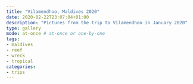 ```yaml
---
title: "Vilamendhoo, Maldives 2020"
date: 2020-02-22T23:07:04+01:00
description: "Pictures from the trip to Vilamendhoo in January 2020"
type: gallery
mode: at-once # at-once or one-by-one
tags:
- maldives
- reef
- wreck
- tropical
categories:
- trips
---
```

